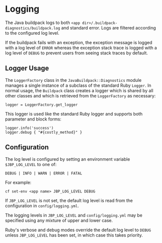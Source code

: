 # Logging

The Java buildpack logs to both
`<app dir>/.buildpack-diagnostics/buildpack.log` and standard error.
Logs are filtered according to the configured log level.

If the buildpack fails with an exception, the exception message is logged with a
log level of `ERROR` whereas the exception stack trace is logged with a log
level of `DEBUG` to prevent users from seeing stack traces by default.

## Logger Usage
The `LoggerFactory` class in the `JavaBuildpack::Diagnostics` module
manages a single instance of a subclass of the standard Ruby `Logger`.
In normal usage, the `Buildpack` class creates a logger which is shared
by all other classes and which is retrieved from the `LoggerFactory` as necessary:

    logger = LoggerFactory.get_logger

This logger is used like the standard Ruby logger and supports
both parameter and block forms:

    logger.info('success')
    logger.debug { "#{costly_method}" }

## Configuration
The log level is configured by setting an environment variable
`$JBP_LOG_LEVEL` to one of:

    DEBUG | INFO | WARN | ERROR | FATAL

For example:

    cf set-env <app name> JBP_LOG_LEVEL DEBUG

If `JBP_LOG_LEVEL` is not set, the default log level is read from the configuration in
`config/logging.yml`.

The logging levels in `JBP_LOG_LEVEL` and `config/logging.yml` may be
specified using any mixture of upper and lower case.

Ruby's verbose and debug modes override the default log level to `DEBUG` unless
`JBP_LOG_LEVEL` has been set, in which case this takes priority.